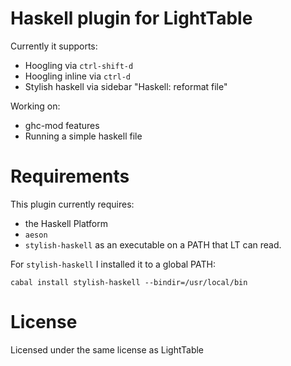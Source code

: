 Haskell plugin for LightTable
===

Currently it supports:
* Hoogling via `ctrl-shift-d`
* Hoogling inline via `ctrl-d`
* Stylish haskell via sidebar "Haskell: reformat file"

Working on:
* ghc-mod features
* Running a simple haskell file

Requirements
===

This plugin currently requires:
* the Haskell Platform
* `aeson`
* `stylish-haskell` as an executable on a PATH that LT can read.

For `stylish-haskell` I installed it to a global PATH:

```
cabal install stylish-haskell --bindir=/usr/local/bin
```



License
===

Licensed under the same license as LightTable
